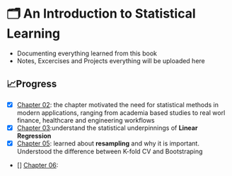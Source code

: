# 🗂️ An Introduction to Statistical Learning 
- Documenting everything learned from this book 
- Notes, Excercises and Projects everything will be uploaded here

## 📈Progress

- [x] [Chapter 02](https://www.notion.so/harikesh067/Chapter-02-240a186274a48027b7bcc45e5fcf7d23?source=copy_link): the chapter motivated the need for statistical methods in modern applications, ranging from academia based studies to real worl finance, healthcare and engineering workflows <br> 
- [x] [Chapter 03](https://www.notion.so/harikesh067/Chapter-02-240a186274a48027b7bcc45e5fcf7d23?source=copy_link):understand the statistical underpinnings of **Linear Regression** <br>
- [x] [Chapter 05](https://www.notion.so/harikesh067/chapter-05-241a186274a48013a648c517a1ddde1f?source=copy_link): learned about **resampling** and why it is important. Understood the difference between K-fold CV and Bootstraping <br>
- [] [Chapter 06](https://www.notion.so/harikesh067/Chapter-06-241a186274a48075a658e7de5ca6081f?source=copy_link): 